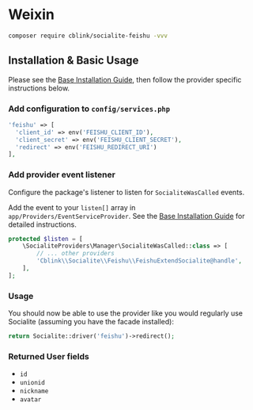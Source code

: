 # Weixin

```bash
composer require cblink/socialite-feishu -vvv
```

## Installation & Basic Usage

Please see the [Base Installation Guide](https://socialiteproviders.com/usage/), then follow the provider specific instructions below.

### Add configuration to `config/services.php`

```php
'feishu' => [    
  'client_id' => env('FEISHU_CLIENT_ID'),  
  'client_secret' => env('FEISHU_CLIENT_SECRET'),  
  'redirect' => env('FEISHU_REDIRECT_URI') 
],
```

### Add provider event listener

Configure the package's listener to listen for `SocialiteWasCalled` events.

Add the event to your `listen[]` array in `app/Providers/EventServiceProvider`. See the [Base Installation Guide](https://socialiteproviders.com/usage/) for detailed instructions.

```php
protected $listen = [
    \SocialiteProviders\Manager\SocialiteWasCalled::class => [
        // ... other providers
        'Cblink\\Socialite\\Feishu\\FeishuExtendSocialite@handle',
    ],
];
```

### Usage

You should now be able to use the provider like you would regularly use Socialite (assuming you have the facade installed):

```php
return Socialite::driver('feishu')->redirect();
```

### Returned User fields

- ``id``
- ``unionid``
- ``nickname``
- ``avatar``
